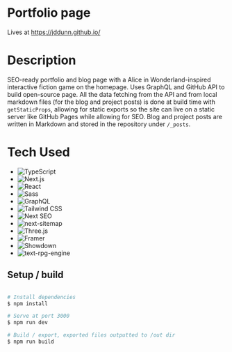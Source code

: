 # Portfolio page

Lives at https://jddunn.github.io/

# Description

SEO-ready portfolio and blog page with a Alice in Wonderland-inspired interactive fiction game on the homepage. Uses GraphQL and GitHub API to build open-source page. All the data fetching from the API and from local markdown files (for the blog and project posts) is done at build time with `getStaticProps`, allowing for static exports so the site can live on a static server like GitHub Pages while allowing for SEO. Blog and project posts are written in Markdown and stored in the repository under `/_posts`.

# Tech Used

- ![TypeScript](https://www.typescriptlang.org/)
- ![Next.js](https://nextjs.org/)
- ![React](https://react.dev/)
- ![Sass](https://sass-lang.com/)
- ![GraphQL](https://graphql.org/)
- ![Tailwind CSS](https://tailwindcss.com/)
- ![Next SEO](https://github.com/garmeeh/next-seo/)
- ![next-sitemap](https://www.npmjs.com/package/next-sitemap)
- ![Three.js](https://threejs.org/)
- ![Framer](https://www.framer.com/motion/)
- ![Showdown](https://github.com/showdownjs/showdown)
- ![text-rpg-engine](https://jddunn.github.io/text-rpg-engine/)

## Setup / build

```bash

# Install dependencies
$ npm install

# Serve at port 3000
$ npm run dev

# Build / export, exported files outputted to /out dir
$ npm run build
```


